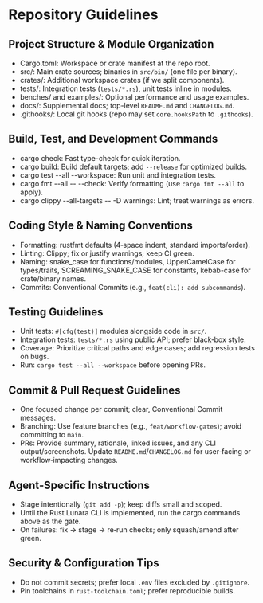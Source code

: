 # Repository Guidelines

## Project Structure & Module Organization
- Cargo.toml: Workspace or crate manifest at the repo root.
- src/: Main crate sources; binaries in `src/bin/` (one file per binary).
- crates/: Additional workspace crates (if we split components).
- tests/: Integration tests (`tests/*.rs`), unit tests inline in modules.
- benches/ and examples/: Optional performance and usage examples.
- docs/: Supplemental docs; top-level `README.md` and `CHANGELOG.md`.
- .githooks/: Local git hooks (repo may set `core.hooksPath` to `.githooks`).

## Build, Test, and Development Commands
- cargo check: Fast type-check for quick iteration.
- cargo build: Build default targets; add `--release` for optimized builds.
- cargo test --all --workspace: Run unit and integration tests.
- cargo fmt --all -- --check: Verify formatting (use `cargo fmt --all` to apply).
- cargo clippy --all-targets -- -D warnings: Lint; treat warnings as errors.

## Coding Style & Naming Conventions
- Formatting: rustfmt defaults (4‑space indent, standard imports/order).
- Linting: Clippy; fix or justify warnings; keep CI green.
- Naming: snake_case for functions/modules, UpperCamelCase for types/traits,
  SCREAMING_SNAKE_CASE for constants, kebab-case for crate/binary names.
- Commits: Conventional Commits (e.g., `feat(cli): add subcommands`).

## Testing Guidelines
- Unit tests: `#[cfg(test)]` modules alongside code in `src/`.
- Integration tests: `tests/*.rs` using public API; prefer black‑box style.
- Coverage: Prioritize critical paths and edge cases; add regression tests on bugs.
- Run: `cargo test --all --workspace` before opening PRs.

## Commit & Pull Request Guidelines
- One focused change per commit; clear, Conventional Commit messages.
- Branching: Use feature branches (e.g., `feat/workflow-gates`); avoid committing to `main`.
- PRs: Provide summary, rationale, linked issues, and any CLI output/screenshots.
  Update `README.md`/`CHANGELOG.md` for user‑facing or workflow‑impacting changes.

## Agent‑Specific Instructions
- Stage intentionally (`git add -p`); keep diffs small and scoped.
- Until the Rust Lunara CLI is implemented, run the cargo commands above as the gate.
- On failures: fix → stage → re‑run checks; only squash/amend after green.

## Security & Configuration Tips
- Do not commit secrets; prefer local `.env` files excluded by `.gitignore`.
- Pin toolchains in `rust-toolchain.toml`; prefer reproducible builds.
